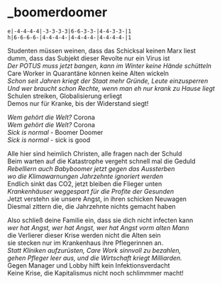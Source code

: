 # _boomerdoomer

```
e|-4-4-4-4|-3-3-3-3|6-6-3-3-|4-4-3-3-|1
h|6-6-6-6-|4-4-4-4-|4-4-4-4-|4-4-4-4-|1
```

Studenten müssen weinen, dass das Schicksal keinen Marx liest  
dumm, dass das Subjekt dieser Revolte nur ein Virus ist  
*Der POTUS muss jetzt bangen, kann im Winter keine Hände schütteln*  
Care Worker in Quarantäne können keine Alten wickeln  
*Schon seit Jahren kriegt der Staat mehr Gründe, Leute einzusperren  
Und wer braucht schon Rechte, wenn man eh nur krank zu Hause liegt*  
Schulen streiken, Globalisierung erliegt  
Demos nur für Kranke, bis der Widerstand siegt!


*Wem gehört die Welt?* Corona  
*Wem gehört die Welt?* Corona  
*Sick is normal* - Boomer Doomer  
*Sick is normal* - sick is good


Alle hier sind heimlich Christen, alle fragen nach der Schuld  
Beim warten auf die Katastrophe vergeht schnell mal die Geduld  
*Rebelliern auch Babyboomer jetzt gegen das Aussterben  
wo die Klimawarnungen Jahrzehnte ignoriert werden*  
Endlich sinkt das CO2, jetzt bleiben die Flieger unten  
*Krankenhäuser weggespart für die Profite der Gesunden*  
Jetzt verstehn sie unsere Angst, in ihren schicken Neuwagen  
Diesmal zittern die, die Jahrzehnte nichts gemacht haben


Also schließ deine Familie ein, dass sie dich nicht infecten kann  
*wer hat Angst, wer hat Angst, wer hat Angst vorm alten Mann*  
die Verlierer dieser Krise werden nicht die Alten sein  
sie stecken nur im Krankenhaus ihre Pflegerinnen an.  
*Statt Kliniken aufzurüsten, Care Work sinnvoll zu bezahlen,  
gehen Pfleger leer aus, und die Wirtschaft kriegt Milliarden.*  
Gegen Manager und Lobby hilft kein Infektionsverdacht  
Keine Krise, die Kapitalismus nicht noch schlimmmer macht!

